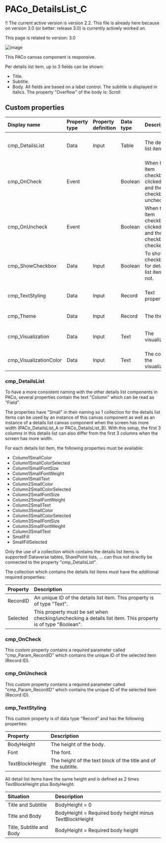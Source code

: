 # PACo_DetailsList_C

!! The current active version is version 2.2. This file is already here because on version 3.0 (or better: release 3.0) is currently actively worked on.

This page is related to version: 3.0

![image](https://github.com/formsandflows/PACo/assets/35654198/f942a4d6-7f2b-4a41-9249-2da47aae3ba3)

This PACo canvas component is responsive.

Per details list item, up to 3 fields can be shown:
* Title.
* Subtitle.
* Body.
All fields are based on a label control. The subtitle is displayed in italics. The property "Overflow" of the body is: Scroll

## Custom properties

| Display name | Property type | Property definition | Data type | Description | Memo
| :--- | :--- | :--- | :--- | :--- | :--- |
| cmp_DetailsList | Data | Input | Table | The details list items. | See the documention about cmp_DetailsList below. |
| cmp_OnCheck | Event | | Boolean | When the item checkbox is clicked on and the checkbox is unchecked. | See the documention about cmp_OnCheck below. |
| cmp_OnUncheck | Event | | Boolean | When the item checkbox is clicked on and the checkbox is checked. | See the documention about cmp_OnUncheck below. |
| cmp_ShowCheckbox | Data | Input | Boolean | To show the checkbox for details list items or not. | |
| cmp_TextStyling | Data | Input | Record | Text properties. | See the documention on about cmp_TextStyling below. |
| cmp_Theme | Data | Input | Record | The theme. | See the documention on theming. |
| cmp_Visualization | Data | Input | Text | The visualization. | See the documention of PACo canvas component PACo_Visualization_A. |
| cmp_VisualizationColor | Data | Input | Text | The color of the visualization. | |

### cmp_DetailsList
To have a more consistent naming with the other details list components in PACo, several properties contain the text "Column" which can be read as "Field".

The properties have "Small" in their naming so 1 collection for the details list items can be used by an instance of this canvas component as well as an instance of a details list canvas component when the screen has more width (PACo_DetailsList_A or PACo_DetailsList_B). With this setup, the first 3 columns in this details list can also differ from the first 3 columns when the screen has more width.

For each details list item, the following properties must be available:
- Column1SmallColor
- Column1SmallColorSelected
- Column1SmallFontSize
- Column1SmallFontWeight
- Column1SmallText
- Column2SmallColor
- Column2SmallColorSelected
- Column2SmallFontSize
- Column2SmallFontWeight
- Column2SmallText
- Column3SmallColor
- Column3SmallColorSelected
- Column3SmallFontSize
- Column3SmallFontWeight
- Column3SmallText
- SmallFill
- SmallFillSelected

Only the use of a collection which contains the details list items is supported! Dataverse tables, SharePoint lists, ... can thus not directly be connected to the property "cmp_DetailsList".

The collection which contains the details list items must have the additional required properties:

| Property | Description |
| :--- | :--- |
| RecordID | An unique ID of the details list item. This property is of type "Text".  |
| Selected | This property must be set when checking/unchecking a details list item. This property is of type "Boolean". |

### cmp_OnCheck
This custom property contains a required parameter called "cmp_Param_RecordID" which contains the unique ID of the selected item (Record ID).

### cmp_OnUncheck
This custom property contains a required parameter called "cmp_Param_RecordID" which contains the unique ID of the selected item (Record ID).

### cmp_TextStyling
This custom property is of data type "Record" and has the following properties:

| Property | Description |
| :--- | :--- |
| BodyHeight | The height of the body. |
| Font | The font. |
| TextBlockHeight | The height of the text block of the title and of the subtitle. |

All detail list items have the same height and is defined as 2 times TextBlockHeight plus BodyHeight.

| Situation | Description |
| :--- | :--- |
| Title and Subtitle | BodyHeight = 0 |
| Title and Body | BodyHeight = Required body height minus TextBlockHeight |
| Title, Subtitle and Body | BodyHeight = Required body height |
